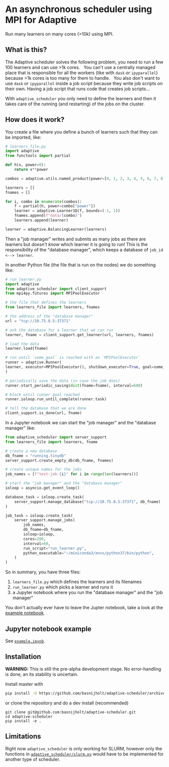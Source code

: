 # An asynchronous scheduler using MPI for Adaptive

Run many learners on many cores (>10k) using MPI.

## What is this?

The Adaptive scheduler solves the following problem, you need to run a few 100 learners and can use >1k cores.
 
You can't use a centrally managed place that is responsible for all the workers (like with `dask` or `ipyparallel`) because >1k cores is too many for them to handle.
 
You also don't want to use `dask` or `ipyparallel` inside a job script because they write job scripts on their own. Having a job script that runs code that creates job scripts...

With `adaptive_scheduler` you only need to define the learners and then it takes care of the running (and restarting) of the jobs on the cluster.

## How does it work?

You create a file where you define a bunch of learners such that they can be imported, like:
```python
# learners_file.py
import adaptive
from functools import partial

def h(x, power=0):
    return x**power

combos = adaptive.utils.named_product(power=[0, 1, 2, 3, 4, 5, 6, 7, 8, 9])

learners = []
fnames = []

for i, combo in enumerate(combos):
    f = partial(h, power=combo["power"])
    learner = adaptive.Learner1D(f, bounds=(-1, 1))
    fnames.append(f"data/{combo}")
    learners.append(learner)

learner = adaptive.BalancingLearner(learners)
```

Then a "job manager" writes and submits as many jobs as there are learners but _doesn't know_ which learner it is going to run!
This is the responsibility of the "database manager", which keeps a database of `job_id <--> learner`.

In another Python file (the file that is run on the nodes) we do something like:
```python
# run_learner.py
import adaptive
from adaptive_scheduler import client_support
from mpi4py.futures import MPIPoolExecutor

# the file that defines the learners
from learners_file import learners, fnames

# the address of the "database manager"
url = "tcp://10.75.0.5:37371"

# ask the database for a learner that we can run
learner, fname = client_support.get_learner(url, learners, fnames)

# load the data
learner.load(fname)

# run until `some_goal` is reached with an `MPIPoolExecutor`
runner = adaptive.Runner(
learner, executor=MPIPoolExecutor(), shutdown_executor=True, goal=some_goal
)

# periodically save the data (in case the job dies)
runner.start_periodic_saving(dict(fname=fname), interval=600)

# block until runner goal reached
runner.ioloop.run_until_complete(runner.task)

# tell the database that we are done
client_support.is_done(url, fname)
```

In a Jupyter notebook we can start the "job manager" and the "database manager" like:
```python
from adaptive_scheduler import server_support
from learners_file import learners, fname

# create a new database
db_fname = "running.tinydb"
server_support.create_empty_db(db_fname, fnames)

# create unique names for the jobs
job_names = [f"test-job-{i}" for i in range(len(learners))]

# start the "job manager" and the "database manager"
ioloop = asyncio.get_event_loop()

database_task = ioloop.create_task(
    server_support.manage_database("tcp://10.75.0.5:37371", db_fname)
)

job_task = ioloop.create_task(
    server_support.manage_jobs(
        job_names,
        db_fname=db_fname,
        ioloop=ioloop,
        cores=200,
        interval=60,
        run_script="run_learner.py",
        python_executable="~/miniconda3/envs/python37/bin/python",
    )
)
```

So in summary, you have three files:
1. `learners_file.py` which defines the learners and its filenames
2. `run_learner.py` which picks a learner and runs it
3. a Jupyter notebook where you run the "database manager" and the "job manager"

You don't actually ever have to leave the Jupter notebook, take a look at the [example notebook](example.ipynb).

## Jupyter notebook example

See [`example.ipynb`](example.ipynb).


## Installation

**WARNING:** This is still the pre-alpha development stage. No error-handling is done, an its stability is uncertain.

Install master with
```bash
pip install -U https://github.com/basnijholt/adaptive-scheduler/archive/master.zip
```
or clone the repository and do a dev install (recommended)
```
git clone git@github.com:basnijholt/adaptive-scheduler.git
cd adaptive-scheduler
pip install -e .
```


## Limitations

Right now `adaptive_scheduler` is only working for SLURM, however only the functions in [`adaptive_scheduler/slurm.py`](adaptive_scheduler/slurm.py) would have to be implemented for another type of scheduler.

